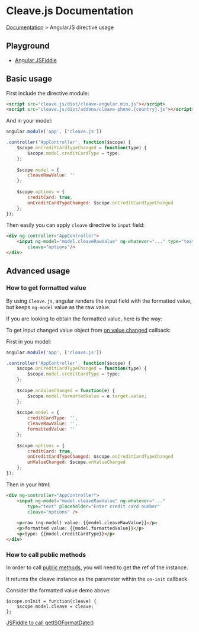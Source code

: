# Cleave.js Documentation 

[Documentation](https://github.com/nosir/cleave.js/blob/master/doc/doc.md) > AngularJS directive usage

## Playground

- [Angular JSFiddle](https://jsfiddle.net/nosir/q58sh22t/)

## Basic usage

First include the directive module:

```html
<script src="cleave.js/dist/cleave-angular.min.js"></script>
<script src="cleave.js/dist/addons/cleave-phone.{country}.js"></script>
```

And in your model:

```js
angular.module('app', ['cleave.js'])

.controller('AppController', function($scope) {
    $scope.onCreditCardTypeChanged = function(type) {
        $scope.model.creditCardType = type;
    };
    
    $scope.model = {
        cleaveRawValue: ''
    };
    
    $scope.options = {
        creditCard: true,
        onCreditCardTypeChanged: $scope.onCreditCardTypeChanged
    };
});
```

Then easily you can apply `cleave` directive to `input` field:

```html
<div ng-controller="AppController">
    <input ng-model="model.cleaveRawValue" ng-whatever="..." type="text" placeholder="Enter credit card number"
        cleave="options"/>
</div>
```

## Advanced usage

### How to get formatted value

By using `Cleave.js`, angular renders the input field with the formatted value, but keeps `ng-model` value as the raw value.

If you are looking to obtain the formatted value, here is the way:

To get input changed value object from [on value changed](https://github.com/nosir/cleave.js/blob/master/doc/options.md#onvaluechanged) callback:

First in you model:

```js
angular.module('app', ['cleave.js'])

.controller('AppController', function($scope) {
    $scope.onCreditCardTypeChanged = function(type) {
        $scope.model.creditCardType = type;
    };
    
    $scope.onValueChanged = function(e) {
        $scope.model.formattedValue = e.target.value;
    };
    
    $scope.model = {
        creditCardType: '',
        cleaveRawValue: '',
        formattedValue: ''
    };
    
    $scope.options = {
        creditCard: true,
        onCreditCardTypeChanged: $scope.onCreditCardTypeChanged
        onValueChanged: $scope.onValueChanged
    };
});
```

Then in your html:

```html
<div ng-controller="AppController">
    <input ng-model="model.cleaveRawValue" ng-whatever="..."
        type="text" placeholder="Enter credit card number"
        cleave="options" />
    
    <p>raw (ng-model) value: {{model.cleaveRawValue}}</p>
    <p>formatted value: {{model.formattedValue}}</p>
    <p>type: {{model.creditCardType}}</p>
</div>
```

### How to call public methods

In order to call [public methods](https://github.com/nosir/cleave.js/blob/master/doc/public-methods.md), you will need to get the ref of the instance.

It returns the cleave instance as the parameter within the `on-init` callback.

Consider the formatted value demo above:

```
$scope.onInit = function(cleave) {
    $scope.model.cleave = cleave;
};
```

[JSFiddle to call getISOFormatDate()](https://jsfiddle.net/nosir/frtfwop5/)
